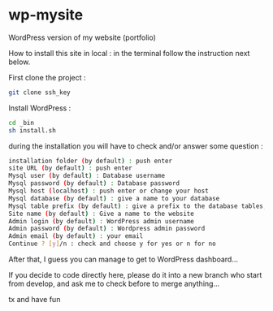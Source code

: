 # wp-mysite
WordPress version of my website (portfolio)

How to install this site in local : in the terminal follow the instruction next below.

First clone the project :
```bash
git clone ssh_key
```

Install WordPress :
```bash
cd _bin
sh install.sh
```

during the installation you will have to check and/or answer some question :
```bash
installation folder (by default) : push enter
site URL (by default) : push enter
Mysql user (by default) : Database username
Mysql password (by default) : Database password
Mysql host (localhost) : push enter or change your host
Mysql database (by default) : give a name to your database
Mysql table prefix (by default) : give a prefix to the database tables, usually its wp_, but you better change that
Site name (by default) : Give a name to the website
Admin login (by default) : WordPress admin username
Admin password (by default) : Wordpress admin password
Admin email (by default) : your email
Continue ? [y]/n : check and choose y for yes or n for no
```
After that, I guess you can manage to get to WordPress dashboard... 

If you decide to code directly here, please do it into a new branch who start from develop, and ask me to check before to merge anything... 

tx and have fun


